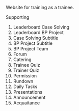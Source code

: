 Website for training as a trainee.

Supporting
1. Leaderboard Case Solving
2. Leaderboard BP Project
3. Case Solving Subtitle
4. BP Project Subtitle
5. BP Project Team
6. Forum
7. Catering
8. Trainee Quiz
9. Trainer Quiz
10. Permission
11. Rundown
12. Daily Tasks
13. Presentations
14. Announcement
15. Acquaitance
